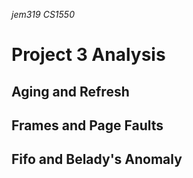 *jem319*
*CS1550*
# Project 3 Analysis

## Aging and Refresh

## Frames and Page Faults

## Fifo and Belady's Anomaly
